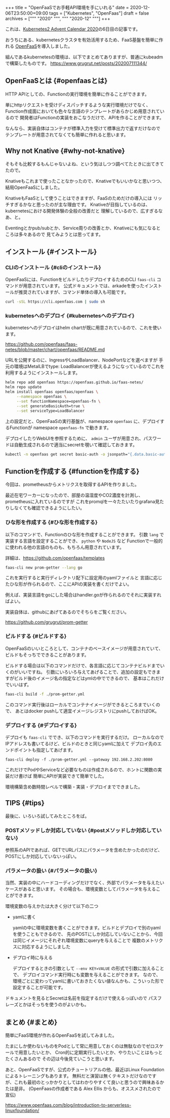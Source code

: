 +++
title = "OpenFaaSでお手軽API環境を手にいれる"
date = 2020-12-06T23:50:00+09:00
tags = ["Kubernetes", "OpenFaas"]
draft = false
archives = ["""
  "2020"
  """, """
  "2020-12"
  """]
+++

これは、[Kubernetes2 Advent Calendar 2020](https://qiita.com/advent-calendar/2020/kubernetes2)の6日目の記事です。

おうちにある、kubernetesクラスタを有効活用するため、FaaS基盤を簡単に作れる
[OpenFaaS](https://www.openfaas.com/)を導入しました。

組んであるkubernetesの環境は、以下でまとめてありますが、普通にkubeadmで構築したものです。
<https://www.grugrut.net/posts/202007111344/>


## OpenFaaSとは {#openfaasとは}

HTTP APIとしての、Functionの実行環境を簡単に作ることができます。

単にhttpリクエストを受けディスパッチするような実行環境だけでなく、
Function作成面においても色々な言語のテンプレートがあらかじめ用意されているので
開発者はFunctionの実装をおこなうだけで、APIを作ることができます。

なんなら、実装自体はコンテナが標準入力を受けて標準出力で返すだけなので
テンプレートが用意されてなくても簡単に作れると思います。


## Why not Knative {#why-not-knative}

そもそも比較するもんじゃないよね、という気はしつつ調べてたときに出てきてたので。

Knativeもこれまで使ったことなかったので、Knativeでもいいかなと思いつつ、
結局OpenFaaSにしました。

KnativeもFaaSとして使うことはできますが、FaaSのためだけの導入には
リッチすぎるかなと思ったのが主な理由です。
Knativeが目指しているのは、kubernetesにおける開発体験の全般の改善だと
理解しているので、広すぎるなあ、と。

Eventingとかpub/subとか、Service周りの改善とか、Knativeにも気になるところは多々あるので
見てみようとは思ってます。


## インストール {#インストール}


### CLIのインストール {#cliのインストール}

OpenFaaSには、FunctionをビルドしたりデプロイするためのCLI `faas-cli` コマンドが用意されています。
公式ドキュメントでは、arkadeを使ったインストールが推奨されていますが、コマンド単体の導入も可能です。

```bash
curl -sSL https://cli.openfaas.com | sudo sh
```


### kubernetesへのデプロイ {#kubernetesへのデプロイ}

kubernetesへのデプロイはhelm chartが既に用意されているので、これを使います。

<https://github.com/openfaas/faas-netes/blob/master/chart/openfaas/README.md>

URLを公開するのに、IngressやLoadBalancer、NodePortなどを選べますが
手元の環境はMetalLBでtype: LoadBalancerが使えるようになっているのでこれを利用するようにインストールします。

```bash
helm repo add openfaas https://openfaas.github.io/faas-netes/
helm repo update
helm install openfaas openfaas/openfaas \
     --namespace openfaas \
     --set functionNamespace=openfaas-fn \
     --set generateBasicAuth=true \
     --set serviceType=LoadBalancer
```

上の設定だと、OpenFaaSの実行基盤が、namespace `openfaas` に、デプロイするFunctionが namespace `openfaas-fn` で動きます。

デプロイしたりWebUIを参照するために、 `admin` ユーザが用意され、パスワードは自動生成されるので適当にsecretを覗いて確認しておきます。

```bash
kubectl -n openfaas get secret basic-auth -o jsonpath="{.data.basic-auth-password}" | base64 -d
```


## Functionを作成する {#functionを作成する}

今回は、prometheusからメトリクスを取得するAPIを作りました。

最近在宅ワーカーになったので、部屋の温湿度やCO2濃度を計測し、prometheusに入れているのですが
これをpromqlを一々たたいたりgrafana見たりしなくても確認できるようにしたい。


### ひな形を作成する {#ひな形を作成する}

以下のコマンドで、Functionのひな形を作成することができます。
引数 `lang` で実装する言語を設定することができ、 `python` や `NodeJS` など
Functionで一般的に使われる他の言語のものも、もちろん用意されています。

詳細は、<https://github.com/openfaas/templates>

```bash
faas-cli new prom-getter --lang go
```

これを実行すると実行ディレクトリ配下に設定用のyamlファイルと
言語に応じたひな形が作られるので、ここにAPIの実装を書くだけでよい。

例えば、実装言語をgoにした場合はhandler.goが作られるのでそれに実装すればよい。

実装自体は、githubにあげてあるのでそちらをご覧ください。

<https://github.com/grugrut/prom-getter>


### ビルドする {#ビルドする}

OpenFaaSのいいところとして、コンテナのベースイメージが用意されていて、
ビルドもそっちでできることがあります。

ビルドする場合は以下のコマンドだけで、各言語に応じてコンテナビルドまでいくのがいいですね。
引数にいろいろ与えてあげることで、追加の設定もできますがビルド後のイメージ名の指定などはymlの中でできるので、
基本はこれだけでいいはず。

```bash
faas-cli build -f ./prom-getter.yml
```

このコマンド実行後はローカルでコンテナイメージができるところまでいくので、
あとはdocker pushして適宜イメージレジストリにpushしておけばOK。


### デプロイする {#デプロイする}

デプロイも `faas-cli` ででき、以下のコマンドを実行するだけ。
ローカルなのでIPアドレスも書いてるけど、ビルドのときと同じyamlに加えて
デプロイ先のエンドポイントも指定してあげます。

```nil
faas-cli deploy -f ./prom-getter.yml --gateway 192.168.2.202:8080
```

これだけでPodやServiceなど必要なものは作成されるので、ホントに関数の実装だけ書けば
簡単にAPIが実装できて簡単でした。

環境構築含め数時間レベルで構築・実装・デプロイまでできました。


## TIPS {#tips}

最後に、いろいろ試してみたところをば。


### POSTメソッドしか対応していない {#postメソッドしか対応していない}

参照系のAPIであれば、GETでURLパスにパラメータを含めたかったのだけど、
POSTにしか対応していないっぽい。


### パラメータの扱い {#パラメータの扱い}

当然、実装の中にハードコーディングだけでなく、外部でパラメータを与えたいケースがあると思います。
その場合も、環境変数としてパラメータを与えることができます。

環境変数の与えかたは大きく分けて以下の二つ

-   yamlに書く

    yamlの中に環境変数を書くことができます。ビルドとデプロイで別のyamlを使うこともできるので、
    先のPOSTにしか対応していないことから、今回は同じイメージにそれぞれ環境変数にqueryを与えることで
    複数のメトリクスに対応するようにしました

-   デプロイ時に与える

    デプロイするときの引数として `--env KEY=VALUE` の形式で引数に加えることで、
    デプロイコマンド実行時にも変数を与えることができます。
    なので、環境ごとに変わってyamlに書いておきたくない値なんかも、こういった形で設定することが可能です。

ドキュメントを見るとSecretは名前を指定するだけで使えるっぽいので
パスフレーズとかはそっちを使うのがよいかも。


## まとめ {#まとめ}

簡単にFaaS環境が作れるOpenFaaSを試してみました。

たまにしか使わないものをPodとして常に用意しておくのは無駄なのでゼロスケールで用意したいとか、
Cron的に定期実行したいとか、やりたいことはもっとたくさんあるので
その辺は今後見ていこうと思います。

あと、OpenFaaSですが、公式のチュートリアルの他、最近はLinux Foundationによるトレーニングもあります。
無料だと演習は無くテキストだけなのですが、これも最初のとっかかりとしてはわかりやすくて良いと思うので興味あるかたは是非。
(OpenFaasの作成者である Alex Ellis からも、オススメされたので宣伝)

<https://www.openfaas.com/blog/introduction-to-serverless-linuxfoundation/>

